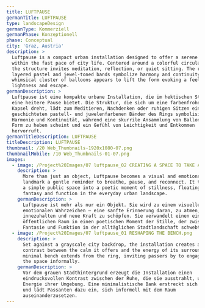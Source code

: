 ```yaml
---
title: LUFTPAUSE
germanTitle: LUFTPAUSE
type: landscapeDesign
germanType: Kommerziell
germanPhase: Konzeptionell
phase: Conceptual
city: 'Graz, Austria'
description: >
  Luftpause is a compact urban installation designed to offer a serene pause
  within the fast pace of city life. Centered around a colorful circular pod,
  the structure invites meditation, reflection, or quiet sitting. The ring’s
  layered pastel and jewel-toned bands symbolize harmony and continuity, while a
  whimsical cluster of balloons appears to lift the form evoking a feeling of
  lightness and escape.
germanDescription: >
  Luftpause ist eine kompakte urbane Installation, die im hektischen Stadtleben
  eine heitere Pause bietet. Die Struktur, die sich um eine farbenfrohe, runde
  Kapsel dreht, lädt zum Meditieren, Nachdenken oder ruhigen Sitzen ein. Die
  geschichteten pastell- und juwelenfarbenen Bänder des Rings symbolisieren
  Harmonie und Kontinuität, während eine skurrile Ansammlung von Ballons die
  Form zu heben scheint und ein Gefühl von Leichtigkeit und Entkommen
  hervorruft.
germanTitleDescription: LUFTPAUSE
titleDescription: LUFTPAUSE
thumbnail: /20 Web_Thumbnails-1920x1080-07.png
thumbnailMobile: /10 Web_Thumbnails-01-07.png
images:
  - image: /Project%20Images/07 luftpause_02 CREATING A SPACE TO TAKE A BREATH.png
    description: >
      More than just an object, Luftpause becomes a visual and emotional
      landmark a gentle reminder to breathe, pause, and reconnect. It transforms
      a simple public space into a poetic moment of stillness, floating between
      fantasy and function in the everyday urban landscape.
    germanDescription: >
      Luftpause ist mehr als nur ein Objekt. Sie wird zu einem visuellen und
      emotionalen Wahrzeichen – eine sanfte Erinnerung daran, zu atmen,
      innezuhalten und neue Kraft zu schöpfen. Sie verwandelt einen einfachen
      öffentlichen Raum in einen poetischen Moment der Stille, der zwischen
      Fantasie und Funktion in der alltäglichen Stadtlandschaft schwebt.
  - image: /Project%20Images/07 luftpause_01 RESHAPING THE BENCH.png
    description: >
      Set against a grayscale city backdrop, the installation creates a striking
      contrast between the calm it offers and the energy of its surroundings. A
      minimal bench extends from the ring, inviting passers by to engage with
      the space informally.
    germanDescription: >
      Vor dem grauen Stadthintergrund erzeugt die Installation einen
      eindrucksvollen Kontrast zwischen der Ruhe, die sie ausstrahlt, und der
      Energie ihrer Umgebung. Eine minimalistische Bank erstreckt sich vom Ring
      und lädt Passanten dazu ein, sich informell mit dem Raum
      auseinanderzusetzen.
---
```


